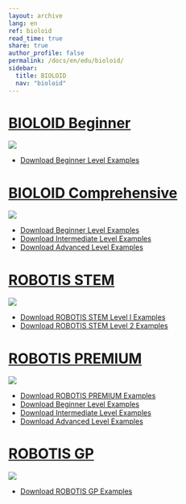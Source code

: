 ```yaml
---
layout: archive
lang: en
ref: bioloid
read_time: true
share: true
author_profile: false
permalink: /docs/en/edu/bioloid/
sidebar:
  title: BIOLOID
  nav: "bioloid"
---
```


# [BIOLOID Beginner](#bioloid-beginner)
![](/assets/images/edu/bioloid/beginner_kit_kr.jpg)

- [Download Beginner Level Examples](/docs/en/edu/bioloid/beginner/#examples)

# [BIOLOID Comprehensive](#bioloid-comprehensive)

![](/assets/images/edu/bioloid/comprehensive_kit_kr.jpg)

- [Download Beginner Level Examples](/docs/en/edu/bioloid/comprehensive/#beginner-level)
- [Download Intermediate Level Examples](/docs/en/edu/bioloid/comprehensive/#intermediate-level)
- [Download Advanced Level Examples](/docs/en/edu/bioloid/comprehensive/#advanced-level)

# [ROBOTIS STEM](#robotis-stem)
![](/assets/images/edu/bioloid/stem_kit_kr.jpg)

- [Download ROBOTIS STEM Level l Examples](/docs/en/edu/bioloid/stem/#standard-examples)
- [Download ROBOTIS STEM Level 2 Examples](/docs/en/edu/bioloid/stem/#expansion-examples)

# [ROBOTIS PREMIUM](#robotis-premium)

![](/assets/images/edu/bioloid/premium_kit_kr.png)

- [Download ROBOTIS PREMIUM Examples](/docs/en/edu/bioloid/premium/#default-program)
- [Download Beginner Level Examples](/docs/en/edu/bioloid/premium/#beginner)
- [Download Intermediate Level Examples](/docs/en/edu/bioloid/premium/#intermediate)
- [Download Advanced Level Examples](/docs/en/edu/bioloid/premium/#advanced)

# [ROBOTIS GP](#robotis-gp)

![](/assets/images/edu/bioloid/gp_thumbnail_kr.png)

- [Download ROBOTIS GP Examples](/docs/en/edu/bioloid/gp/#download)
